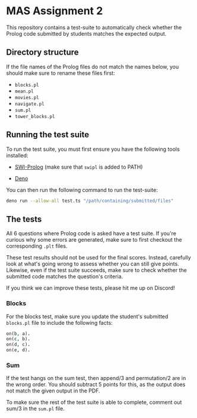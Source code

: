 # MAS Assignment 2

This repository contains a test-suite to automatically check whether the Prolog
code submitted by students matches the expected output.

## Directory structure

If the file names of the Prolog files do not match the names below, you should
make sure to rename these files first:

- `blocks.pl`
- `mean.pl`
- `movies.pl`
- `navigate.pl`
- `sum.pl`
- `tower_blocks.pl`

## Running the test suite

To run the test suite, you must first ensure you have the following tools
installed:

- [SWI-Prolog](https://www.swi-prolog.org/download/stable) (make sure that
  `swipl` is added to PATH)

- [Deno](https://deno.land/#installation)

You can then run the following command to run the test-suite:

```bash
deno run --allow-all test.ts "/path/containing/submitted/files"
```

## The tests

All 6 questions where Prolog code is asked have a test suite. If you're curious
why some errors are generated, make sure to first checkout the corresponding
`.plt` files.

These test results should not be used for the final scores. Instead, carefully
look at what's going wrong to assess whether you can still give points.
Likewise, even if the test suite succeeds, make sure to check whether the
submitted code matches the question's criteria.

If you think we can improve these tests, please hit me up on Discord!

### Blocks

For the blocks test, make sure you update the student's submitted `blocks.pl`
file to include the following facts:

```prolog
on(b, a).
on(c, b).
on(d, c).
on(e, d).
```

### Sum

If the test hangs on the sum test, then append/3 and permutation/2 are in the
wrong order. You should subtract 5 points for this, as the output does not match
the given output in the PDF.

To make sure the rest of the test suite is able to complete, comment out sum/3
in the `sum.pl` file.
